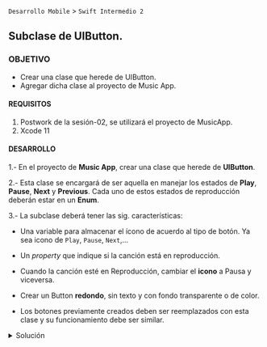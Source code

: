  `Desarrollo Mobile` > `Swift Intermedio 2`
	
## Subclase de UIButton.

### OBJETIVO 

- Crear una clase que herede de UIButton.
- Agregar dicha clase al proyecto de Music App.

#### REQUISITOS 

1. Postwork de la sesión-02, se utilizará el proyecto de MusicApp.
2. Xcode 11

#### DESARROLLO

1.- En el proyecto de **Music App**, crear una clase que herede de **UIButton**.

2.- Esta clase se encargará de ser aquella en manejar los estados de **Play**, **Pause**, **Next** y **Previous**.
Cada uno de estos estados de reproducción deberán estar en un **Enum**.

3.- La subclase deberá tener las sig. características:

- Una variable para almacenar el ícono de acuerdo al tipo de botón. Ya sea icono de `Play`, `Pause`, `Next`,...

- Un *property* que indique si la canción está en reproducción.

- Cuando la canción esté en Reproducción, cambiar el **icono** a Pausa y viceversa. 

- Crear un Button **redondo**, sin texto y con fondo transparente o de color.

- Los botones previamente creados deben ser reemplazados con esta clase y su funcionamiento debe ser similar.

<details>
	<summary>Solución</summary>
	<p> Crearemos los estados del button como sigue. Nos apoyaremos de un Enum para indicar lose stados de Play, Pause, Next y Previous.</p>

```
enum PlayerStates {
  case play
  case pause
  case next
  case previous
}
```

<p> Tendremos tres propiedades,dos de iconos y una que indique si esta en reproducción, esta última sirve para el botón de play. </p>

```
  var icon: UIImage?
  var secondIcon: UIImage?
  var isPlaying: Bool = false
  
```

<p> Inicializamos el UIButton, creandole un frame con forma redonda y un color de fondo. </p>

```
  override func draw(_ rect: CGRect) {
    super.draw(rect)
    self.layer.cornerRadius = self.frame.width/2
    self.clipsToBounds = true
    self.backgroundColor = .clear
    self.tintColor = greenSelectedCell
  }
```

<p>Asignamos los botones de selecion al UIButton.</p>

```
func performTwoStateSelection() {
    self.isPlaying = !isPlaying
    print(isPlaying)
    self.setImage(isPlaying ? icon : secondIcon, for: .normal)
    self.setImage(isPlaying ? icon : secondIcon, for: .highlighted)
  }
  
  func setImage(icon: UIImage?) {
    guard let icon = icon else { return }
    self.icon = icon
    self.setImage(icon, for: .normal)
    self.setImage(icon, for: .highlighted)
  }
```

</details> 
